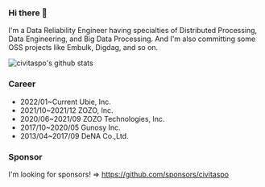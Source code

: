 ### Hi there 👋

I'm a Data Reliability Engineer having specialties of Distributed Processing, Data Engineering, and Big Data Processing. And I'm also committing some OSS projects like Embulk, Digdag, and so on.

![civitaspo's github stats](https://github-readme-stats.vercel.app/api?username=civitaspo&show_icons=true)

<!--
**civitaspo/civitaspo** is a ✨ _special_ ✨ repository because its `README.md` (this file) appears on your GitHub profile.

Here are some ideas to get you started:

- 🔭 I’m currently working on ...
- 🌱 I’m currently learning ...
- 👯 I’m looking to collaborate on ...
- 🤔 I’m looking for help with ...
- 💬 Ask me about ...
- 📫 How to reach me: ...
- 😄 Pronouns: ...
- ⚡ Fun fact: ...
-->


### Career
- 2022/01~Current Ubie, Inc.
- 2021/10~2021/12 ZOZO, Inc.
- 2020/06~2021/09 ZOZO Technologies, Inc.
- 2017/10~2020/05 Gunosy Inc.
- 2013/04~2017/09 DeNA Co.,Ltd.

### Sponsor

I'm looking for sponsors! => https://github.com/sponsors/civitaspo
